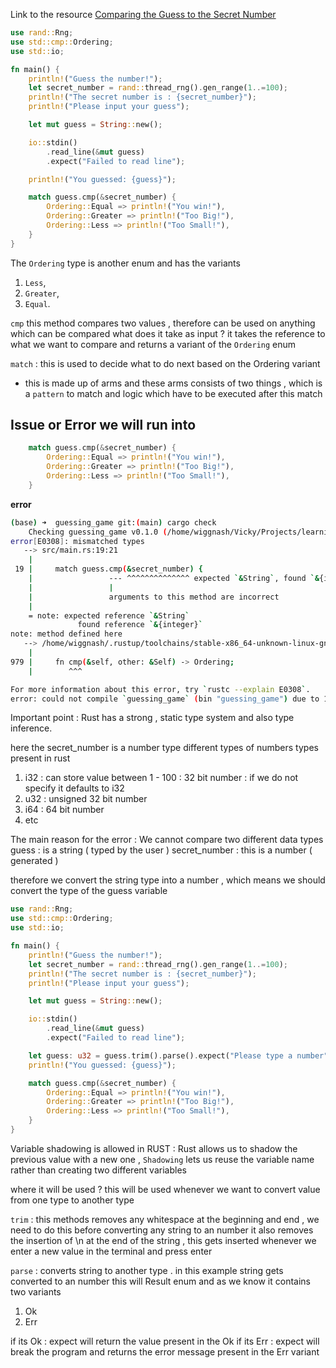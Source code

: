 Link to the resource
[Comparing the Guess to the Secret Number](https://doc.rust-lang.org/book/ch02-00-guessing-game-tutorial.html#comparing-the-guess-to-the-secret-number)

```rust
use rand::Rng;
use std::cmp::Ordering;
use std::io;

fn main() {
    println!("Guess the number!");
    let secret_number = rand::thread_rng().gen_range(1..=100);
    println!("The secret number is : {secret_number}");
    println!("Please input your guess");

    let mut guess = String::new();

    io::stdin()
        .read_line(&mut guess)
        .expect("Failed to read line");

    println!("You guessed: {guess}");

    match guess.cmp(&secret_number) {
        Ordering::Equal => println!("You win!"),
        Ordering::Greater => println!("Too Big!"),
        Ordering::Less => println!("Too Small!"),
    }
}

```


The `Ordering` type is another enum and has the variants 
1. `Less`,
2. `Greater`,  
3. `Equal`.

`cmp` this method compares two values , therefore can be used on anything which can be compared
what does it take as input ?
it takes the reference to what we want to compare and returns a variant of the `Ordering` enum

`match` : this is used to decide what to do next based on the Ordering variant

- this is made up of arms and these arms consists of two things , which is a `pattern` to match and logic which have to be executed after this match

## Issue or Error we will run into

```rust
    match guess.cmp(&secret_number) {
        Ordering::Equal => println!("You win!"),
        Ordering::Greater => println!("Too Big!"),
        Ordering::Less => println!("Too Small!"),
    }
```

**error**

```bash
(base) ➜  guessing_game git:(main) cargo check
    Checking guessing_game v0.1.0 (/home/wiggnash/Vicky/Projects/learning_programming_languages/rust/guessing_game)
error[E0308]: mismatched types
   --> src/main.rs:19:21
    |
 19 |     match guess.cmp(&secret_number) {
    |                 --- ^^^^^^^^^^^^^^ expected `&String`, found `&{integer}`
    |                 |
    |                 arguments to this method are incorrect
    |
    = note: expected reference `&String`
               found reference `&{integer}`
note: method defined here
   --> /home/wiggnash/.rustup/toolchains/stable-x86_64-unknown-linux-gnu/lib/rustlib/src/rust/library/core/src/cmp.rs:979:8
    |
979 |     fn cmp(&self, other: &Self) -> Ordering;
    |        ^^^

For more information about this error, try `rustc --explain E0308`.
error: could not compile `guessing_game` (bin "guessing_game") due to 1 previous error
```

Important point : Rust has a strong , static type system and also type inference.

here the secret_number is a number type
different types of numbers types present in rust
1. i32 : can store value between 1 - 100 : 32 bit number : if we do not specify it defaults to i32
2. u32 : unsigned 32 bit number
3. i64 : 64 bit number
4. etc

The main reason for the error : We cannot compare two different data types
guess : is a string ( typed by the user )
secret_number : this is a number ( generated )

therefore we convert the string type into a number , which means we should convert the type of the guess variable

```rust
use rand::Rng;
use std::cmp::Ordering;
use std::io;

fn main() {
    println!("Guess the number!");
    let secret_number = rand::thread_rng().gen_range(1..=100);
    println!("The secret number is : {secret_number}");
    println!("Please input your guess");

    let mut guess = String::new();

    io::stdin()
        .read_line(&mut guess)
        .expect("Failed to read line");

    let guess: u32 = guess.trim().parse().expect("Please type a number");
    println!("You guessed: {guess}");

    match guess.cmp(&secret_number) {
        Ordering::Equal => println!("You win!"),
        Ordering::Greater => println!("Too Big!"),
        Ordering::Less => println!("Too Small!"),
    }
}

```

Variable shadowing is allowed in RUST : Rust allows us to shadow the previous value with a new one , `Shadowing` lets us reuse the variable name rather than creating two different variables

where it will be used ? this will be used whenever we want to convert value from one type to another type

`trim` : this methods removes any whitespace at the beginning and end , we need to do this before converting any string to an number
it also removes the insertion of \n at the end of the string , this gets inserted whenever we enter a new value in the terminal and press enter 

`parse` : converts string to another type . in this example string gets converted to an number
this will Result enum and as we know it contains two variants
1. Ok
2. Err

if its Ok : expect  will return the value present in the Ok
if its Err : expect will break the program and returns the error message present in the Err variant

